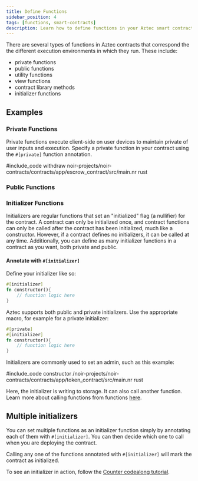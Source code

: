 ```yaml
---
title: Define Functions
sidebar_position: 4
tags: [functions, smart-contracts]
description: Learn how to define functions in your Aztec smart contracts.
---
```


There are several types of functions in Aztec contracts that correspond the the different execution environments in which they run. These include:

- private functions
- public functions
- utility functions
- view functions
- contract library methods
- initializer functions

## Examples

### Private Functions

Private functions execute client-side on user devices to maintain private of user inputs and execution. Specify a private function in your contract using the `#[private]` function annotation.

#include_code withdraw noir-projects/noir-contracts/contracts/app/escrow_contract/src/main.nr rust

### Public Functions

<!-- TODO: flesh out with info about all types -->

### Initializer Functions

Initializers are regular functions that set an "initialized" flag (a nullifier) for the contract. A contract can only be initialized once, and contract functions can only be called after the contract has been initialized, much like a constructor. However, if a contract defines no initializers, it can be called at any time. Additionally, you can define as many initializer functions in a contract as you want, both private and public.

#### Annotate with `#[initializer]`

Define your initializer like so:

```rust
#[initializer]
fn constructor(){
    // function logic here
}
```

Aztec supports both public and private initializers. Use the appropriate macro, for example for a private initializer:

```rust
#[private]
#[initializer]
fn constructor(){
    // function logic here
}
```

Initializers are commonly used to set an admin, such as this example:

#include_code constructor /noir-projects/noir-contracts/contracts/app/token_contract/src/main.nr rust

Here, the initializer is writing to storage. It can also call another function. Learn more about calling functions from functions [here](./call_contracts.md).

## Multiple initializers

You can set multiple functions as an initializer function simply by annotating each of them with `#[initializer]`. You can then decide which one to call when you are deploying the contract.

Calling any one of the functions annotated with `#[initializer]` will mark the contract as initialized.

To see an initializer in action, follow the [Counter codealong tutorial](../../tutorials/contract_tutorials/counter_contract.md).
